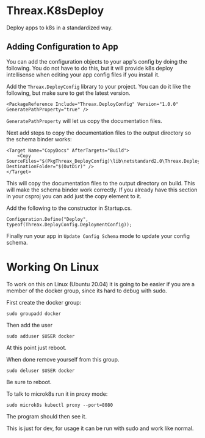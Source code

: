 # Threax.K8sDeploy
Deploy apps to k8s in a standardized way.

## Adding Configuration to App
You can add the configuration objects to your app's config by doing the following. You do not have to do this, but it will provide k8s deploy intellisense when editing your app config files if you install it.

Add the `Threax.DeployConfig` library to your project. You can do it like the following, but make sure to get the latest version.
```
<PackageReference Include="Threax.DeployConfig" Version="1.0.0" GeneratePathProperty="true" />
```
`GeneratePathProperty` will let us copy the documentation files.

Next add steps to copy the documentation files to the output directory so the schema binder works:
```
<Target Name="CopyDocs" AfterTargets="Build">
    <Copy SourceFiles="$(PkgThreax_DeployConfig)\lib\netstandard2.0\Threax.DeployConfig.xml" DestinationFolder="$(OutDir)" />
</Target>
```
This will copy the documentation files to the output directory on build. This will make the schema binder work correctly. If you already have this section in your csproj you can add just the copy element to it.

Add the following to the constructor in Startup.cs.
```
Configuration.Define("Deploy", typeof(Threax.DeployConfig.DeploymentConfig));
```

Finally run your app in `Update Config Schema` mode to update your config schema.


# Working On Linux
To work on this on Linux (Ubuntu 20.04) it is going to be easier if you are a member of the docker group, since its hard to debug with sudo.

First create the docker group:
```
sudo groupadd docker
```

Then add the user
```
sudo adduser $USER docker
```
At this point just reboot.

When done remove yourself from this group.
```
sudo deluser $USER docker
```
Be sure to reboot.

To talk to microk8s run it in proxy mode:
```
sudo microk8s kubectl proxy --port=8080
```

The program should then see it.

This is just for dev, for usage it can be run with sudo and work like normal.